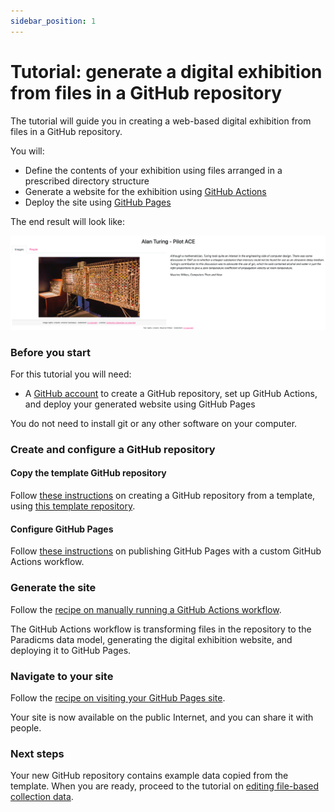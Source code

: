 ```yaml
---
sidebar_position: 1
---
```


# Tutorial: generate a digital exhibition from files in a GitHub repository

The tutorial will guide you in creating a web-based digital exhibition from files in a GitHub repository.

You will:
* Define the contents of your exhibition using files arranged in a prescribed directory structure
* Generate a website for the exhibition using [GitHub Actions](https://github.com/features/actions)
* Deploy the site using [GitHub Pages](https://pages.github.com/)

The end result will look like:

![Screenshot of result](result.png)


### Before you start

For this tutorial you will need:

* A [GitHub account](https://github.com/join) to create a GitHub repository, set up GitHub Actions, and deploy your generated website using GitHub Pages

You do not need to install git or any other software on your computer.


### Create and configure a GitHub repository

#### Copy the template GitHub repository

Follow [these instructions](https://docs.github.com/en/repositories/creating-and-managing-repositories/creating-a-repository-from-a-template) on creating a GitHub repository from a template, using [this template repository](https://github.com/minorg/ComputerScienceInventions).

#### Configure GitHub Pages

Follow [these instructions](https://docs.github.com/en/pages/getting-started-with-github-pages/configuring-a-publishing-source-for-your-github-pages-site#publishing-with-a-custom-github-actions-workflow) on publishing GitHub Pages with a custom GitHub Actions workflow.

### Generate the site

Follow the [recipe on manually running a GitHub Actions workflow](/docs/recipes/run-github-ssg-workflow).

The GitHub Actions workflow is transforming files in the repository to the Paradicms data model, generating the digital exhibition website, and deploying it to GitHub Pages.

### Navigate to your site

Follow the [recipe on visiting your GitHub Pages site](/docs/recipes/visit-github-pages).

Your site is now available on the public Internet, and you can share it with people.

### Next steps

Your new GitHub repository contains example data copied from the template. When you are ready, proceed to the tutorial on [editing file-based collection data](/docs/tutorials/edit-markdown).
